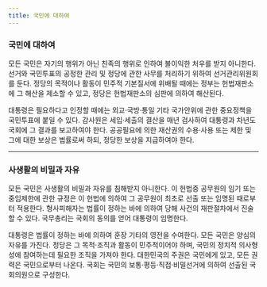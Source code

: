 ```yaml
---
title: 국민에 대하여
---
```



### 국민에 대하여

모든 국민은 자기의 행위가 아닌 친족의 행위로 인하여 불이익한 처우를 받지 아니한다. 선거와 국민투표의 공정한 관리 및 정당에 관한 사무를 처리하기 위하여 선거관리위원회를 둔다. 정당의 목적이나 활동이 민주적 기본질서에 위배될 때에는 정부는 헌법재판소에 그 해산을 제소할 수 있고, 정당은 헌법재판소의 심판에 의하여 해산된다.

대통령은 필요하다고 인정할 때에는 외교·국방·통일 기타 국가안위에 관한 중요정책을 국민투표에 붙일 수 있다. 감사원은 세입·세출의 결산을 매년 검사하여 대통령과 차년도국회에 그 결과를 보고하여야 한다. 공공필요에 의한 재산권의 수용·사용 또는 제한 및 그에 대한 보상은 법률로써 하되, 정당한 보상을 지급하여야 한다.

---


### 사생활의 비밀과 자유

모든 국민은 사생활의 비밀과 자유를 침해받지 아니한다. 이 헌법중 공무원의 임기 또는 중임제한에 관한 규정은 이 헌법에 의하여 그 공무원이 최초로 선출 또는 임명된 때로부터 적용한다. 형사피해자는 법률이 정하는 바에 의하여 당해 사건의 재판절차에서 진술할 수 있다. 국무총리는 국회의 동의를 얻어 대통령이 임명한다.

대통령은 법률이 정하는 바에 의하여 훈장 기타의 영전을 수여한다. 모든 국민은 양심의 자유를 가진다. 정당은 그 목적·조직과 활동이 민주적이어야 하며, 국민의 정치적 의사형성에 참여하는데 필요한 조직을 가져야 한다. 대한민국의 주권은 국민에게 있고, 모든 권력은 국민으로부터 나온다. 국회는 국민의 보통·평등·직접·비밀선거에 의하여 선출된 국회의원으로 구성한다.
